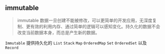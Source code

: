 ## immutable

> immutable 数据一旦创建不能被修改，可以更简单的开发应用，无深度复制、更有效的利用内存、通过简单的逻辑可以感知变化。持久化的数据不会改变当前数据本身，而总是产生新的数据。

`Immutable` 提供持久化的 `List` `Stack` `Map` `OrderedMap` `Set` `OrderedSet` 以及 `Record`

